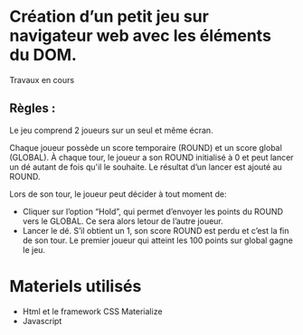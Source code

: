 # Création d’un petit jeu sur navigateur web avec les éléments du DOM.

Travaux en cours 

## Règles :

Le jeu comprend 2 joueurs sur un seul et même écran.

Chaque joueur possède un score temporaire (ROUND) et un score global (GLOBAL). 
À chaque tour, le joueur a son ROUND initialisé à 0 et peut lancer un dé autant de fois qu'il le souhaite. 
Le résultat d’un lancer est ajouté au ROUND.

Lors de son tour, le joueur peut décider à tout moment de: 

- Cliquer sur l’option “Hold”, qui permet d’envoyer les points du ROUND vers le GLOBAL. Ce sera alors letour de l’autre joueur.
- Lancer le dé. S’il obtient un 1, son score ROUND est perdu et c’est la fin de son tour.
Le premier joueur qui atteint les 100 points sur global gagne le jeu.

# Materiels utilisés

* Html et  le framework CSS Materialize
* Javascript

 
